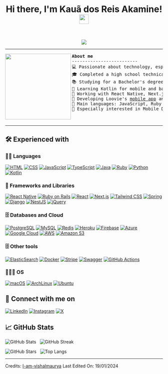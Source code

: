 <h1 align="center">
Hi there, I'm Kauã dos Reis Akamine!
  <img src="https://media.giphy.com/media/hvRJCLFzcasrR4ia7z/giphy.gif" width="30"></h1>
<br/>

<!-- Typing SVG by DenverCoder1 - https://github.com/DenverCoder1/readme-typing-svg -->
<p align="center">
  <a href="https://github.com/DenverCoder1/readme-typing-svg"><img src="https://readme-typing-svg.herokuapp.com?lines=Mobile+Developer;Software+Engineering+Student;Trying+to+do+better&center=true&width=380&height=45"></a>
</p>


<hr>
<img align="left" src="https://i.pinimg.com/originals/70/37/d4/7037d478852af21357f038fac2d2e9f6.gif" height="210" />

<pre>
<strong>About me</strong>
-------------------------
💻 Passionate about technology, especially software development
🎓 Completed a high school technical course in Systems Development at Etec Adolpho Berezin
📚 Studying for a Bachelor's degree in Software Engineering at UNINTER
📝 Learning Kotlin for mobile and backend development
🚩 Working with React Native, Next.js and Ruby on Rails as a Fullstack Developer
🔭 Developing Loovie's <a href="https://github.com/kauadrar/loovie-mobile">mobile app</a> and <a href="https://github.com/kauadrar/loovie-api">API</a>
🌟 Main languages: JavaScript, Ruby and Java
💖 Especially interested in Mobile Development
</pre>
&nbsp;
<hr>


## 🛠️ Experienced with

### 👨‍💻 Languages

<p>
    <a href="https://github.com/search?q=user%3Akauadrar+language%3Ahtml"><img alt="HTML" src="https://img.shields.io/badge/HTML%20-%23E34F26.svg?style=for-the-badge&logo=html5&logoColor=white"></a>
    <a href="https://github.com/search?q=user%3Akauadrar+language%3Acss"><img alt="CSS" src="https://img.shields.io/badge/CSS%20-%231572B6.svg?style=for-the-badge&logo=css3&logoColor=white"></a>
    <a href="https://github.com/search?q=user%3Akauadrar+language%3Ajavascript"><img alt="JavaScript" src="https://img.shields.io/badge/JavaScript%20-%23F7DF1E.svg?style=for-the-badge&logo=javascript&logoColor=black"></a>
    <a href="https://github.com/search?q=user%3Akauadrar+language%3Atypescript"><img alt="TypeScript" src="https://img.shields.io/badge/TypeScript-007ACC.svg?style=for-the-badge&logo=typescript&logoColor=white"></a>
    <a href="https://github.com/search?q=user%3Akauadrar+language%3Ajava"><img alt="Java" src="https://img.shields.io/badge/Java-%23ED8B00.svg?style=for-the-badge&logo=openjdk&logoColor=white"></a>
    <a href="https://github.com/search?q=user%3Akauadrar+language%3Aruby"><img alt="Ruby" src="https://img.shields.io/badge/Ruby-CC342D.svg?style=for-the-badge&logo=ruby&logoColor=white"></a>
    <a href="https://github.com/search?q=user%3Akauadrar+language%3Apython"><img alt="Python" src="https://img.shields.io/badge/Python%20-%2314354C.svg?style=for-the-badge&logo=python&logoColor=white"></a>
    <a href="https://github.com/search?q=user%3Akauadrar+language%kotlin"><img alt="Kotlin" src="https://img.shields.io/badge/Kotlin-0095D5.svg?style=for-the-badge&logo=kotlin&logoColor=white"></a>

### 🧰 Frameworks and Libraries

<p>
    <a href="#"><img alt="React Native" src="https://img.shields.io/badge/React_Native-20232A.svg?style=for-the-badge&logo=react&logoColor=61DAFB"></a>
    <a href="#"><img alt="Ruby on Rails" src="https://img.shields.io/badge/Ruby_on_Rails-%23CC0000.svg?style=for-the-badge&logo=ruby-on-rails&logoColor=white"></a>
    <a href="#"><img alt="React" src="https://img.shields.io/badge/React-20232A.svg?style=for-the-badge&logo=react&logoColor=61DAFB"></a>
    <a href="#"><img alt="Next.js" src="https://img.shields.io/badge/Next.js-black?style=for-the-badge&logo=next.js&logoColor=white"></a>
    <a href="#"><img alt="Tailwind CSS" src="https://img.shields.io/badge/Tailwind_CSS-%2338B2AC.svg?style=for-the-badge&logo=tailwind-css&logoColor=white"></a>
    <a href="#"><img alt="Spring" src="https://img.shields.io/badge/Spring-%236DB33F.svg?style=for-the-badge&logo=spring&logoColor=white"></a>
    <a href="#"><img alt="Django" src="https://img.shields.io/badge/Django-092E20?style=for-the-badge&logo=django&logoColor=white"></a>
    <a href="#"><img alt="NestJS" src="https://img.shields.io/badge/nestjs-%23E0234E.svg?style=for-the-badge&logo=nestjs&logoColor=white"></a>
    <a href="#"><img alt="jQuery" src="https://img.shields.io/badge/jquery-%230769AD.svg?style=for-the-badge&logo=jquery&logoColor=white"></a>

</p>

### 🗄️ Databases and Cloud

<p>
    <a href="#"><img alt="PostgreSQL" src="https://img.shields.io/badge/PostgreSQL-000?style=for-the-badge&logo=postgresql"></a>
    <a href="#"><img alt="MySQL" src="https://img.shields.io/badge/MySQL-00000F?style=for-the-badge&logo=mysql&logoColor=white"></a>
    <a href="#"><img alt="Redis" src="https://img.shields.io/badge/redis-%23DD0031.svg?style=for-the-badge&logo=redis&logoColor=white"></a>
    <a href="#"><img alt="Heroku" src="https://img.shields.io/badge/Heroku%20-%23430098.svg?style=for-the-badge&logo=heroku&logoColor=white"></a>
    <a href="#"><img alt="Firebase" src="https://img.shields.io/badge/firebase-a08021?style=for-the-badge&logo=firebase&logoColor=ffcd34"></a>
    <a href="#"><img alt="Azure" src="https://img.shields.io/badge/azure-%230072C6.svg?style=for-the-badge&logo=microsoftazure&logoColor=white"></a>
    <a href="#"><img alt="Google Cloud" src="https://img.shields.io/badge/Google_Cloud-%234285F4.svg?style=for-the-badge&logo=google-cloud&logoColor=white"></a>
    <a href="#"><img alt="AWS" src="https://img.shields.io/badge/AWS-%23FF9900.svg?style=for-the-badge&logo=amazon-aws&logoColor=white"></a>
    <a href="#"><img alt="Amazon S3" src="https://img.shields.io/badge/Amazon%20S3-FF9900?style=for-the-badge&logo=amazons3&logoColor=white"></a>
</p>

### 🗄️ Other tools

<p>
    <a href="#"><img alt="ElasticSearch" src="https://img.shields.io/badge/-ElasticSearch-005571?style=for-the-badge&logo=elasticsearch"></a>
    <a href="#"><img alt="Docker" src="https://img.shields.io/badge/docker-%230db7ed.svg?style=for-the-badge&logo=docker&logoColor=white"></a>
    <a href="#"><img alt="Stripe" src="https://img.shields.io/badge/Stripe-5469d4?style=for-the-badge&logo=stripe&logoColor=ffffff"></a>
    <a href="#"><img alt="Swagger" src="https://img.shields.io/badge/-Swagger-%23Clojure?style=for-the-badge&logo=swagger&logoColor=white"></a>
    <a href="#"><img alt="GitHub Actions" src="https://img.shields.io/badge/github%20actions-%232671E5.svg?style=for-the-badge&logo=githubactions&logoColor=white"></a>
</p>

### 👨🏽‍💻 OS
<p>
    <a href="#"><img alt="macOS" src="https://img.shields.io/badge/mac%20os-000000?style=for-the-badge&logo=macos&logoColor=F0F0F0"></a>
    <a href="#"><img alt="ArchLinux" src="https://img.shields.io/badge/Arch%20Linux-1793D1?logo=arch-linux&logoColor=fff&style=for-the-badge"></a>
    <a href="#"><img alt="Ubuntu" src="https://img.shields.io/badge/Ubuntu-E95420?style=for-the-badge&logo=ubuntu&logoColor=white"></a>
</p>

## 🔗 Connect with me on
<p>
    <a href="https://www.linkedin.com/in/kauadrar"><img alt="LinkedIn" src="https://img.shields.io/badge/LinkedIn-0077B5?style=for-the-badge&logo=linkedin&logoColor=white"></a>
    <a href="https://www.instagram.com/kauadrar"><img alt="Instagram" src="https://img.shields.io/badge/-Instagram-%23E4405F?style=for-the-badge&logo=instagram&logoColor=white"></a>
    <a href="https://www.x.com/kauadrar"><img alt="X" src="https://img.shields.io/badge/X-000?style=for-the-badge&logo=x"></a>
</p>



## 📈 GitHub Stats

<p>
<img alt="GitHub Stats" src="https://github-readme-stats.vercel.app/api?username=kauadrar&show_icons=true&theme=tokyonight" />
&nbsp;
<img alt="GitHub Streak" src="https://streak-stats.demolab.com?user=kauadrar&theme=tokyonight" />
</p>

<p>
<img alt="GitHub Stars" src="https://github-readme-stats.vercel.app/api?username=kauadrar&show_icons=true&locale=en&count_private=true&hide_rank=true&custom_title=My%20GitHub%20Stats&disable_animations=true&theme=tokyonight" />
&nbsp;
<img alt="Top Langs" src="https://github-readme-stats.vercel.app/api/top-langs/?username=kauadrar&langs_count=8&theme=tokyonight&layout=compact" />
</p>

------
Credits: [I-am-vishalmaurya](https://github.com/I-am-vishalmaurya)
Last Edited On: 19/01/2024



